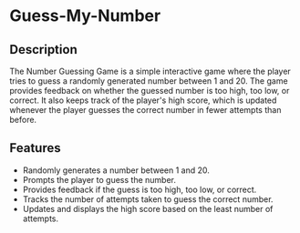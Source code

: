 # Guess-My-Number

## Description

The Number Guessing Game is a simple interactive game where the player tries to guess a randomly generated number between 1 and 20. The game provides feedback on whether the guessed number is too high, too low, or correct. It also keeps track of the player's high score, which is updated whenever the player guesses the correct number in fewer attempts than before.

## Features

- Randomly generates a number between 1 and 20.
- Prompts the player to guess the number.
- Provides feedback if the guess is too high, too low, or correct.
- Tracks the number of attempts taken to guess the correct number.
- Updates and displays the high score based on the least number of attempts.
